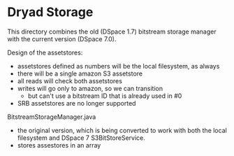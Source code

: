 
Dryad Storage
==============

This directory combines the old (DSpace 1.7) bitstream storage manager with the current version (DSpace 7.0). 

Design of the assetstores:
- assetstores defined as numbers will be the local filesystem, as always
- there will be a single amazon S3 assetstore 
- all reads will check both assetstores
- writes will go only to amazon, so we can transition
  - but can't use a bitstream ID that is already used in #0
- SRB assetstores are no longer supported

BitstreamStorageManager.java 
- the original version, which is being converted to work with both the
  local filesystem and DSpace 7 S3BitStoreService. 
- stores assestores in an array



